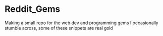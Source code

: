 # Reddit_Gems
Making a small repo for the web dev and programming gems I occasionally stumble across, some of these snippets are real gold
